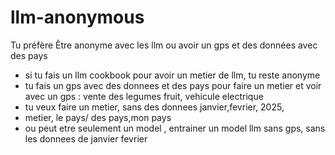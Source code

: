 # llm-anonymous
Tu préfère Être anonyme avec les llm ou avoir un gps et des données avec des pays
- si tu fais un llm cookbook pour avoir un metier de llm, tu reste anonyme
- tu fais un gps avec des donnees et des pays pour faire un metier et voir avec un gps : vente des legumes fruit, vehicule electrique
- tu veux faire un metier, sans des donnees janvier,fevrier, 2025, 
- metier, le pays/ des pays,mon pays
- ou peut etre seulement un model , entrainer un model llm sans gps, sans les donnees de janvier fevrier
